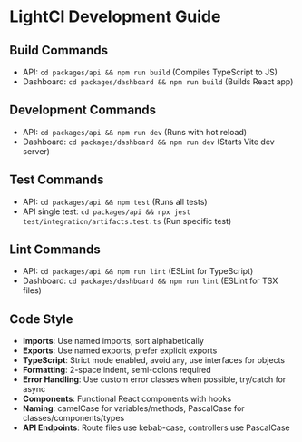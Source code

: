 # LightCI Development Guide

## Build Commands
- API: `cd packages/api && npm run build` (Compiles TypeScript to JS)
- Dashboard: `cd packages/dashboard && npm run build` (Builds React app)

## Development Commands
- API: `cd packages/api && npm run dev` (Runs with hot reload)
- Dashboard: `cd packages/dashboard && npm run dev` (Starts Vite dev server)

## Test Commands
- API: `cd packages/api && npm test` (Runs all tests)
- API single test: `cd packages/api && npx jest test/integration/artifacts.test.ts` (Run specific test)

## Lint Commands
- API: `cd packages/api && npm run lint` (ESLint for TypeScript)
- Dashboard: `cd packages/dashboard && npm run lint` (ESLint for TSX files)

## Code Style
- **Imports**: Use named imports, sort alphabetically
- **Exports**: Use named exports, prefer explicit exports
- **TypeScript**: Strict mode enabled, avoid `any`, use interfaces for objects
- **Formatting**: 2-space indent, semi-colons required
- **Error Handling**: Use custom error classes when possible, try/catch for async
- **Components**: Functional React components with hooks
- **Naming**: camelCase for variables/methods, PascalCase for classes/components/types
- **API Endpoints**: Route files use kebab-case, controllers use PascalCase